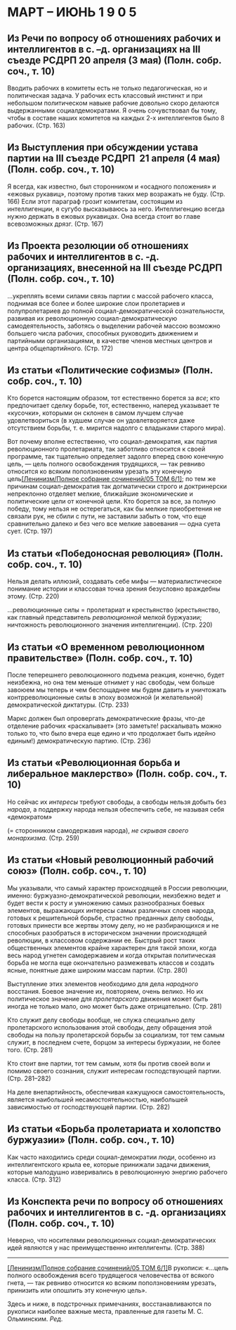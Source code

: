 # МАРТ – ИЮНЬ 1 9 0 5

## Из Речи по вопросу об отношениях рабочих и интеллигентов в с. –д. организациях на III съезде РСДРП 20 апреля (3 мая) (Полн. собр. соч., т. 10)

Вводить рабочих в комитеты есть не только педагогическая, но и политическая задача. У рабочих есть классовый инстинкт и при небольшом политическом навыке рабочие довольно скоро делаются выдержанными социалдемократами. Я очень сочувствовал бы тому, чтобы в составе наших комитетов на каждых 2-х интеллигентов было 8 рабочих. (Стр. 163)

## Из Выступления при обсуждении устава партии на III съезде РСДРП  21 апреля (4 мая) (Полн. собр. соч., т. 10)

Я всегда, как известно, был сторонником и «осадного положения» и «ежовых рукавиц», поэтому против таких мер возражать не буду. (Стр. 166) Если этот параграф грозит комитетам, состоящим из интеллигенции, я сугубо высказываюсь за него. Интеллигенцию всегда нужно держать в ежовых рукавицах. Она всегда стоит во главе всевозможных дрязг. (Стр. 167)

## Из Проекта резолюции об отношениях рабочих и интеллигентов в с. -д. организациях, внесенной на III съезде РСДРП (Полн. собр. соч., т. 10)

…укреплять всеми силами связь партии с массой рабочего класса, поднимая все более и более широкие слои пролетариев и полупролетариев до полной социал-демократической сознательности, развивая их революционную социал-демократическую самодеятельность, заботясь о выделении рабочей массою возможно большего числа рабочих, способных руководить движением и партийными организациями, в качестве членов местных центров и центра общепартийного. (Стр. 172)

## Из статьи **«Политические софизмы»** (Полн. собр. соч., т. 10)

Кто борется настоящим образом, тот естественно борется за _все_; кто предпочитает сделку борьбе, тот, естественно, наперед указывает те «кусочки», которыми он склонен в самом лучшем случае удовлетвориться (в худшем случае он удовлетворяется даже отсутствием борьбы, т. е. мирится надолго с владыками старого мира).

Вот почему вполне естественно, что социал-демократия, как партия революционного пролетариата, так заботливо относится к своей программе, так тщательно определяет задолго вперед свою конечную цель, — цель полного освобождения трудящихся, — так ревниво относится ко всяким поползновениям урезать эту конечную цель[[Ленинизм/Полное собрание сочинений/05 ТОМ 6/1]](#_ftn1); по тем же причинам социал-демократия так догматически строго и доктринерски непреклонно отделяет мелкие, ближайшие экономические и политические цели от конечной цели. Кто борется за все, за полную победу, тому нельзя не остерегаться, как бы мелкие приобретения не связали рук, не сбили с пути, не заставили забыть о том, что еще сравнительно далеко и без чего все мелкие завоевания — одна суета сует. (Стр. 197)

## Из статьи **«Победоносная революция»** (Полн. собр. соч., т. 10)

Нельзя делать иллюзий, создавать себе мифы — материалистическое понимание истории и классовая точка зрения безусловно враждебны этому. (Стр. 220)

…революционные силы = пролетариат и крестьянство (крестьянство, как главный представитель _революционной_ мелкой буржуазии; ничтожность революционного значения интеллигенции). (Стр. 220)

## Из статьи «О временном революционном правительстве» (Полн. собр. соч., т. 10)

После теперешнего революционного подъема реакция, конечно, будет неизбежна, но она тем меньше отнимет у нас свободы, чем больше завоюем мы теперь и чем беспощаднее мы будем давить и уничтожать контрреволюционные силы в эпоху возможной (и желательной) демократической диктатуры. (Стр. 233)

Маркс должен был опровергать демократические фразы, что-де отделение рабочих «раскалывает» (это заметьте! раскалывать можно только то, что было вчера еще едино и что продолжает быть идейно единым!) демократическую партию. (Стр. 236)

## Из статьи «Революционная борьба и либеральное маклерство» (Полн. собр. соч., т. 10)

Но сейчас их _интересы_ требуют свободы, а свободы нельзя добыть без _народа_, а поддержку народа нельзя обеспечить себе, не называя себя «демократом»

(= сторонником самодержавия народа), _не скрывая своего монархизма_. (Стр. 259)

## Из статьи «Новый революционный рабочий союз» (Полн. собр. соч., т. 10)

Мы указывали, что самый характер происходящей в России революции, именно: буржуазно-демократической революции, неизбежно ведет и будет вести к росту и умножению самых разнообразных боевых элементов, выражающих интересы самых различных слоев народа, готовых к решительной борьбе, страстно преданных делу свободы, готовых принести все жертвы этому делу, но не разбирающихся и не способных разобраться в историческом значении происходящей революции, в классовом содержании ее. Быстрый рост таких общественных элементов крайне характерен для такой эпохи, когда весь народ угнетен самодержавием и когда открытая политическая борьба не могла еще окончательно размежевать классов и создать ясные, понятные даже широким массам партии. (Стр. 280)

Выступление этих элементов необходимо для дела _народного_ восстания. Боевое значение их, повторяем, очень велико. Но их политическое значение для _пролетарского_ движения может быть иногда не только мало, оно может быть даже отрицательно. (Стр. 281)

Кто служит делу свободы вообще, не служа специально делу пролетарского использования этой свободы, делу обращения этой свободы на пользу пролетарской борьбы за социализм, тот тем самым служит, в последнем счете, борцом за интересы буржуазии, не более того. (Стр. 281)

Кто стоит вне партии, тот тем самым, хотя бы против своей воли и помимо своего сознания, служит интересам господствующей партии. (Стр. 281–282)

На деле внепартийность, обеспечивая кажущуюся самостоятельность, является наибольшей несамостоятельностью, наибольшей зависимостью от господствующей партии. (Стр. 282)

## Из статьи «Борьба пролетариата и холопство буржуазии» (Полн. собр. соч., т. 10)

Как часто находились среди социал-демократии люди, особенно из интеллигентского крыла ее, которые принижали задачи движения, которые малодушно изверивались в революционную энергию рабочего класса. (Стр. 312)

## Из Конспекта речи по вопросу об отношениях рабочих и интеллигентов в с. -д. организациях (Полн. собр. соч., т. 10)

Неверно, что носителями революционных социал-демократических идей являются у нас преимущественно интеллигенты. (Стр. 388)

  

---

[[Ленинизм/Полное собрание сочинений/05 ТОМ 6/1]](#_ftnref1)В рукописи: «…цель полного освобождения всего трудящегося человечества от всякого гнета, — так ревниво относится ко всяким поползновениям урезать, принизить или опошлить эту конечную цель».

Здесь и ниже, в подстрочных примечаниях, восстанавливаются по рукописи наиболее важные места, правленные для газеты М. С. Ольминским. _Ред_.